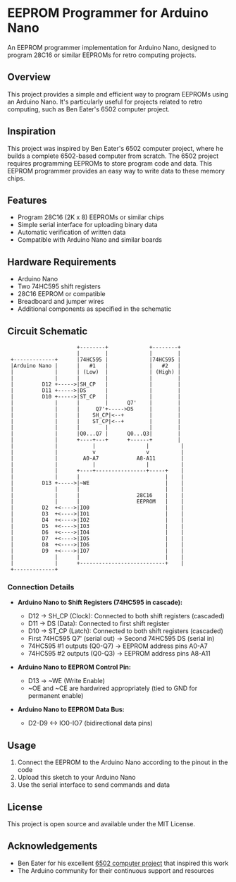# EEPROM Programmer for Arduino Nano

An EEPROM programmer implementation for Arduino Nano, designed to program 28C16 or similar EEPROMs for retro computing projects.

## Overview

This project provides a simple and efficient way to program EEPROMs using an Arduino Nano. It's particularly useful for projects related to retro computing, such as Ben Eater's 6502 computer project.

## Inspiration

This project was inspired by Ben Eater's 6502 computer project, where he builds a complete 6502-based computer from scratch. The 6502 project requires programming EEPROMs to store program code and data. This EEPROM programmer provides an easy way to write data to these memory chips.

## Features

- Program 28C16 (2K x 8) EEPROMs or similar chips
- Simple serial interface for uploading binary data
- Automatic verification of written data
- Compatible with Arduino Nano and similar boards

## Hardware Requirements

- Arduino Nano
- Two 74HC595 shift registers
- 28C16 EEPROM or compatible
- Breadboard and jumper wires
- Additional components as specified in the schematic

## Circuit Schematic

```
                      +--------+             +--------+
                      |        |             |        |
 +-------------+      |74HC595 |             |74HC595 |
 |Arduino Nano |      |   #1   |             |   #2   |
 |             |      | (Low)  |             | (High) |
 |             |      |        |             |        |
 |         D12 +----->|SH_CP   |             |        |
 |         D11 +----->|DS      |             |        |
 |         D10 +----->|ST_CP   |             |        |
 |             |      |        |      Q7'    |        |
 |             |      |     Q7'+----->DS     |        |
 |             |      |    SH_CP|<--+        |        |
 |             |      |    ST_CP|<--+        |        |
 |             |      |        |             |        |
 |             |      |Q0...Q7 |      Q0...Q3|        |
 |             |      +----+---+      +------+        |
 |             |           |                |          |
 |             |           v                v          |
 |             |        A0-A7            A8-A11        |
 |             |           |                |          |
 |             |      +----+----------------+-----+    |
 |             |      |                           |    |
 |         D13 +----->|~WE                        |    |
 |             |      |                           |    |
 |             |      |                  28C16    |    |
 |             |      |                  EEPROM   |    |
 |         D2  +<---->|IO0                        |    |
 |         D3  +<---->|IO1                        |    |
 |         D4  +<---->|IO2                        |    |
 |         D5  +<---->|IO3                        |    |
 |         D6  +<---->|IO4                        |    |
 |         D7  +<---->|IO5                        |    |
 |         D8  +<---->|IO6                        |    |
 |         D9  +<---->|IO7                        |    |
 |             |      |                           |    |
 |             |      +---------------------------+    |
 +-------------+
```

### Connection Details

- **Arduino Nano to Shift Registers (74HC595 in cascade):**
  - D12 -> SH_CP (Clock): Connected to both shift registers (cascaded)
  - D11 -> DS (Data): Connected to first shift register
  - D10 -> ST_CP (Latch): Connected to both shift registers (cascaded)
  - First 74HC595 Q7' (serial out) -> Second 74HC595 DS (serial in)
  - 74HC595 #1 outputs (Q0-Q7) -> EEPROM address pins A0-A7
  - 74HC595 #2 outputs (Q0-Q3) -> EEPROM address pins A8-A11

- **Arduino Nano to EEPROM Control Pin:**
  - D13 -> ~WE (Write Enable)
  - ~OE and ~CE are hardwired appropriately (tied to GND for permanent enable)

- **Arduino Nano to EEPROM Data Bus:**
  - D2-D9 <-> IO0-IO7 (bidirectional data pins)

## Usage

1. Connect the EEPROM to the Arduino Nano according to the pinout in the code
2. Upload this sketch to your Arduino Nano
3. Use the serial interface to send commands and data

## License

This project is open source and available under the MIT License.

## Acknowledgements

- Ben Eater for his excellent [6502 computer project](https://eater.net/6502) that inspired this work
- The Arduino community for their continuous support and resources
